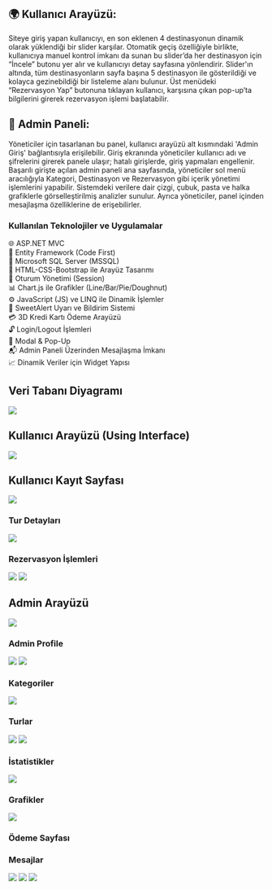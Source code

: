 ## 🌍 Kullanıcı Arayüzü:
Siteye giriş yapan kullanıcıyı, en son eklenen 4 destinasyonun dinamik olarak yüklendiği bir slider karşılar. Otomatik geçiş özelliğiyle birlikte, kullanıcıya manuel kontrol imkanı da sunan bu slider’da her destinasyon için “İncele” butonu yer alır ve kullanıcıyı detay sayfasına yönlendirir. Slider'ın altında, tüm destinasyonların sayfa başına 5 destinasyon ile gösterildiği ve kolayca gezinebildiği bir listeleme alanı bulunur. Üst menüdeki “Rezervasyon Yap” butonuna tıklayan kullanıcı, karşısına çıkan pop-up’ta bilgilerini girerek rezervasyon işlemi başlatabilir. 
## 🔐 Admin Paneli:
Yöneticiler için tasarlanan bu panel, kullanıcı arayüzü alt kısmındaki 'Admin Giriş' bağlantısıyla erişilebilir. Giriş ekranında yöneticiler kullanıcı adı ve şifrelerini girerek panele ulaşır; hatalı girişlerde, giriş yapmaları engellenir. Başarılı girişte açılan admin paneli ana sayfasında, yöneticiler sol menü aracılığıyla Kategori, Destinasyon ve Rezervasyon gibi içerik yönetimi işlemlerini yapabilir. Sistemdeki verilere dair çizgi, çubuk, pasta ve halka grafiklerle görselleştirilmiş analizler sunulur. Ayrıca yöneticiler, panel içinden mesajlaşma özelliklerine de erişebilirler.
### Kullanılan Teknolojiler ve Uygulamalar
🌐 ASP.NET MVC<br>
💾 Entity Framework (Code First)<br>
💽 Microsoft SQL Server (MSSQL)<br>
🎨 HTML-CSS-Bootstrap ile Arayüz Tasarımı<br>
🔑 Oturum Yönetimi (Session)<br>
📊 Chart.js ile Grafikler (Line/Bar/Pie/Doughnut)<br>
⚙️ JavaScript (JS) ve LINQ ile Dinamik İşlemler<br>
🚨 SweetAlert Uyarı ve Bildirim Sistemi<br>
💳 3D Kredi Kartı Ödeme Arayüzü<br>
🔓 Login/Logout İşlemleri<br>
📩 Modal & Pop-Up<br>
📬 Admin Paneli Üzerinden Mesajlaşma İmkanı<br>
📈 Dinamik Veriler için Widget Yapısı
## Veri Tabanı Diyagramı
![](https://github.com/berkiskitoglu/Project2WooxTravel/blob/master/image_2/databasediagram.png)
## Kullanıcı Arayüzü (Using Interface)
![](https://github.com/berkiskitoglu/Project2WooxTravel/blob/master/image_2/woox-travel_1.png)
## Kullanıcı Kayıt Sayfası
![](https://github.com/berkiskitoglu/Project2WooxTravel/blob/master/image_2/AdminRegister.png)
### Tur Detayları
![](https://github.com/berkiskitoglu/Project2WooxTravel/blob/master/image_2/woox_tur_detay.png)
### Rezervasyon İşlemleri
![](https://github.com/berkiskitoglu/Project2WooxTravel/blob/master/image_2/woox_rezervasyon_1.png)
![](https://github.com/berkiskitoglu/Project2WooxTravel/blob/master/image_2/woox_rezervasyon_2.png)
## Admin Arayüzü
![](https://github.com/berkiskitoglu/Project2WooxTravel/blob/master/image_2/AdminLogin.png)
### Admin Profile
![](https://github.com/berkiskitoglu/Project2WooxTravel/blob/master/image_2/profil.png)
![](https://github.com/berkiskitoglu/Project2WooxTravel/blob/master/image_2/profil_bilgi.png)
### Kategoriler
![](https://github.com/berkiskitoglu/Project2WooxTravel/blob/master/image_2/Kategori.png)
### Turlar
![](https://github.com/berkiskitoglu/Project2WooxTravel/blob/master/image_2/Turlar.png)
![](https://github.com/berkiskitoglu/Project2WooxTravel/blob/master/image_2/gelen_tur_bildirim.png)
### İstatistikler
![](https://github.com/berkiskitoglu/Project2WooxTravel/blob/master/image_2/istatistik.png)
### Grafikler
![](https://github.com/berkiskitoglu/Project2WooxTravel/blob/master/image_2/grafikler.png)
### Ödeme Sayfası

### Mesajlar
![](https://github.com/berkiskitoglu/Project2WooxTravel/blob/master/image_2/gelen_mesaj.png)
![](https://github.com/berkiskitoglu/Project2WooxTravel/blob/master/image_2/gonderilenmesaj.png)
![](https://github.com/berkiskitoglu/Project2WooxTravel/blob/master/image_2/odeme.png)



